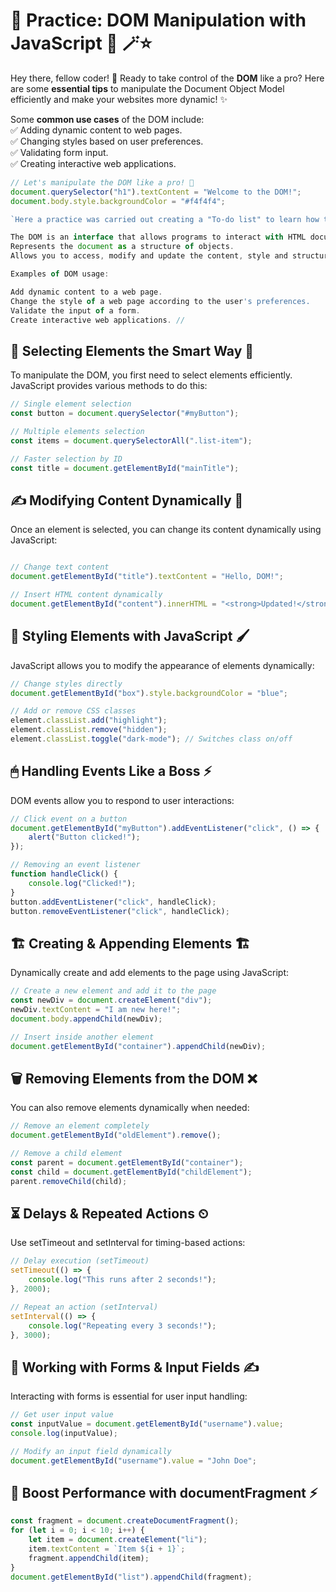 # 🌟 Practice: DOM Manipulation with JavaScript 🚀 🪄⭐

Hey there, fellow coder! 👋 Ready to take control of the **DOM** like a pro? Here are some **essential tips** to manipulate the Document Object Model efficiently and make your websites more dynamic! ✨  

Some **common use cases** of the DOM include:  
✅ Adding dynamic content to web pages.  
✅ Changing styles based on user preferences.  
✅ Validating form input.  
✅ Creating interactive web applications. 

```js
// Let's manipulate the DOM like a pro! 🚀
document.querySelector("h1").textContent = "Welcome to the DOM!";
document.body.style.backgroundColor = "#f4f4f4";

`Here a practice was carried out creating a "To-do list" to learn how to use the DOM together with HTML5/CSS.`

The DOM is an interface that allows programs to interact with HTML documents.
Represents the document as a structure of objects.
Allows you to access, modify and update the content, style and structure of the document.

Examples of DOM usage:

Add dynamic content to a web page.
Change the style of a web page according to the user's preferences.
Validate the input of a form.
Create interactive web applications. //
```

## 📌 Selecting Elements the Smart Way 🎯
To manipulate the DOM, you first need to select elements efficiently. JavaScript provides various methods to do this:
``` js
// Single element selection
const button = document.querySelector("#myButton");

// Multiple elements selection
const items = document.querySelectorAll(".list-item");

// Faster selection by ID
const title = document.getElementById("mainTitle");

```
## ✍️ Modifying Content Dynamically 📝
Once an element is selected, you can change its content dynamically using JavaScript:
```js

// Change text content
document.getElementById("title").textContent = "Hello, DOM!";

// Insert HTML content dynamically
document.getElementById("content").innerHTML = "<strong>Updated!</strong>";

```

## 🎨 Styling Elements with JavaScript 🖌
JavaScript allows you to modify the appearance of elements dynamically:
```js
// Change styles directly
document.getElementById("box").style.backgroundColor = "blue";

// Add or remove CSS classes
element.classList.add("highlight");  
element.classList.remove("hidden");  
element.classList.toggle("dark-mode"); // Switches class on/off
```

## 🖱 Handling Events Like a Boss ⚡
DOM events allow you to respond to user interactions:
```js
// Click event on a button
document.getElementById("myButton").addEventListener("click", () => {
    alert("Button clicked!");
});

// Removing an event listener
function handleClick() {
    console.log("Clicked!");
}
button.addEventListener("click", handleClick);
button.removeEventListener("click", handleClick);
```

## 🏗 Creating & Appending Elements 🏗
Dynamically create and add elements to the page using JavaScript:
```js
// Create a new element and add it to the page
const newDiv = document.createElement("div");
newDiv.textContent = "I am new here!";
document.body.appendChild(newDiv);

// Insert inside another element
document.getElementById("container").appendChild(newDiv);
````
## 🗑 Removing Elements from the DOM ❌
You can also remove elements dynamically when needed:
```js
// Remove an element completely
document.getElementById("oldElement").remove();

// Remove a child element
const parent = document.getElementById("container");
const child = document.getElementById("childElement");
parent.removeChild(child);
```
## ⏳ Delays & Repeated Actions ⏲
Use setTimeout and setInterval for timing-based actions:
```js
// Delay execution (setTimeout)
setTimeout(() => {
    console.log("This runs after 2 seconds!");
}, 2000);

// Repeat an action (setInterval)
setInterval(() => {
    console.log("Repeating every 3 seconds!");
}, 3000);
````

## 💾 Working with Forms & Input Fields ✍️
Interacting with forms is essential for user input handling:
```js
// Get user input value
const inputValue = document.getElementById("username").value;
console.log(inputValue);

// Modify an input field dynamically
document.getElementById("username").value = "John Doe";
```

## 🚀 Boost Performance with documentFragment ⚡

```js
const fragment = document.createDocumentFragment();
for (let i = 0; i < 10; i++) {
    let item = document.createElement("li");
    item.textContent = `Item ${i + 1}`;
    fragment.appendChild(item);
}
document.getElementById("list").appendChild(fragment);
```








